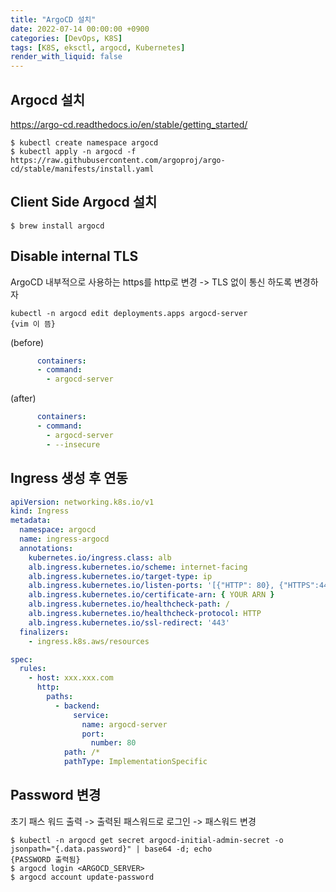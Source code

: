 ```yaml
---
title: "ArgoCD 설치"
date: 2022-07-14 00:00:00 +0900
categories: [DevOps, K8S]
tags: [K8S, eksctl, argocd, Kubernetes]
render_with_liquid: false
---
```


## Argocd 설치

https://argo-cd.readthedocs.io/en/stable/getting_started/

```console
$ kubectl create namespace argocd
$ kubectl apply -n argocd -f https://raw.githubusercontent.com/argoproj/argo-cd/stable/manifests/install.yaml
```

## Client Side Argocd 설치
```console
$ brew install argocd
```

## Disable internal TLS

ArgoCD 내부적으로 사용하는 https를 http로 변경 -> TLS 없이 통신 하도록 변경하자

```console
kubectl -n argocd edit deployments.apps argocd-server
{vim 이 뜸}
```

(before)
```yaml
      containers:
      - command:
        - argocd-server
```

(after)
```yaml
      containers:
      - command:
        - argocd-server
        - --insecure
```

## Ingress 생성 후 연동

```yaml
apiVersion: networking.k8s.io/v1
kind: Ingress
metadata:
  namespace: argocd
  name: ingress-argocd
  annotations:
    kubernetes.io/ingress.class: alb
    alb.ingress.kubernetes.io/scheme: internet-facing
    alb.ingress.kubernetes.io/target-type: ip
    alb.ingress.kubernetes.io/listen-ports: '[{"HTTP": 80}, {"HTTPS":443}]'
    alb.ingress.kubernetes.io/certificate-arn: { YOUR ARN }
    alb.ingress.kubernetes.io/healthcheck-path: /
    alb.ingress.kubernetes.io/healthcheck-protocol: HTTP
    alb.ingress.kubernetes.io/ssl-redirect: '443'
  finalizers:
    - ingress.k8s.aws/resources

spec:
  rules:
    - host: xxx.xxx.com
      http:
        paths:
          - backend:
              service:
                name: argocd-server
                port:
                  number: 80
            path: /*
            pathType: ImplementationSpecific
```

## Password 변경

초기 패스 워드 출력 -> 출력된 패스워드로 로그인 -> 패스워드 변경

```console
$ kubectl -n argocd get secret argocd-initial-admin-secret -o jsonpath="{.data.password}" | base64 -d; echo
{PASSWORD 출력됨}
$ argocd login <ARGOCD_SERVER>
$ argocd account update-password
```

























